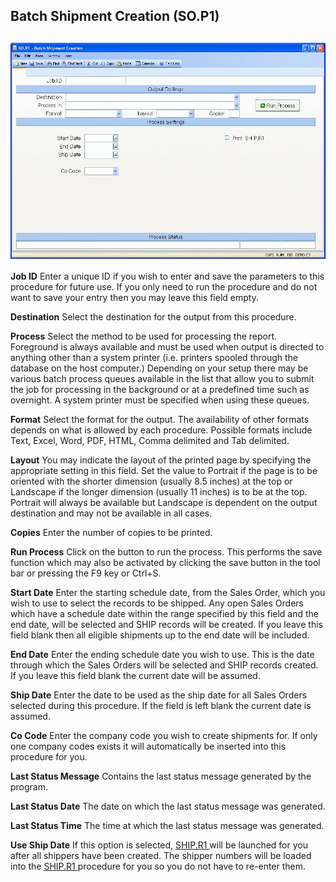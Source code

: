##  Batch Shipment Creation (SO.P1)

<PageHeader />

##

![](./SO-P1-1.jpg)

**Job ID** Enter a unique ID if you wish to enter and save the parameters to
this procedure for future use. If you only need to run the procedure and do
not want to save your entry then you may leave this field empty.  
  
**Destination** Select the destination for the output from this procedure.  
  
**Process** Select the method to be used for processing the report. Foreground
is always available and must be used when output is directed to anything other
than a system printer (i.e. printers spooled through the database on the host
computer.) Depending on your setup there may be various batch process queues
available in the list that allow you to submit the job for processing in the
background or at a predefined time such as overnight. A system printer must be
specified when using these queues.  
  
**Format** Select the format for the output. The availability of other formats
depends on what is allowed by each procedure. Possible formats include Text,
Excel, Word, PDF, HTML, Comma delimited and Tab delimited.  
  
**Layout** You may indicate the layout of the printed page by specifying the
appropriate setting in this field. Set the value to Portrait if the page is to
be oriented with the shorter dimension (usually 8.5 inches) at the top or
Landscape if the longer dimension (usually 11 inches) is to be at the top.
Portrait will always be available but Landscape is dependent on the output
destination and may not be available in all cases.  
  
**Copies** Enter the number of copies to be printed.  
  
**Run Process** Click on the button to run the process. This performs the save
function which may also be activated by clicking the save button in the tool
bar or pressing the F9 key or Ctrl+S.  
  
**Start Date** Enter the starting schedule date, from the Sales Order, which
you wish to use to select the records to be shipped. Any open Sales Orders
which have a schedule date within the range specified by this field and the
end date, will be selected and SHIP records will be created. If you leave this
field blank then all eligible shipments up to the end date will be included.  
  
**End Date** Enter the ending schedule date you wish to use. This is the date
through which the Sales Orders will be selected and SHIP records created. If
you leave this field blank the current date will be assumed.  
  
**Ship Date** Enter the date to be used as the ship date for all Sales Orders
selected during this procedure. If the field is left blank the current date is
assumed.  
  
**Co Code** Enter the company code you wish to create shipments for. If only
one company codes exists it will automatically be inserted into this procedure
for you.  
  
**Last Status Message** Contains the last status message generated by the
program.  
  
**Last Status Date** The date on which the last status message was generated.  
  
**Last Status Time** The time at which the last status message was generated.  
  
**Use Ship Date** If this option is selected, [ SHIP.R1 ](SHIP-R1/README.md) will be launched for you after all shippers have been created. The shipper numbers will be loaded into the [ SHIP.R1 ](SHIP-R1/README.md) procedure for you so you do not have to re-enter them.   
  
  
<badge text= "Version 8.10.57" vertical="middle" />

<PageFooter />